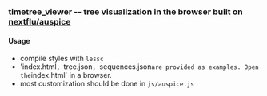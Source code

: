 ### timetree_viewer -- tree visualization in the browser built on [nextflu/auspice](https://github.com/blab/nextflu/)

#### Usage
 * compile styles with `lessc`
 * 'index.html`, `tree.json`, `sequences.json` are provided as examples. Open the `index.html` in a browser. 
 * most customization should be done in `js/auspice.js`
